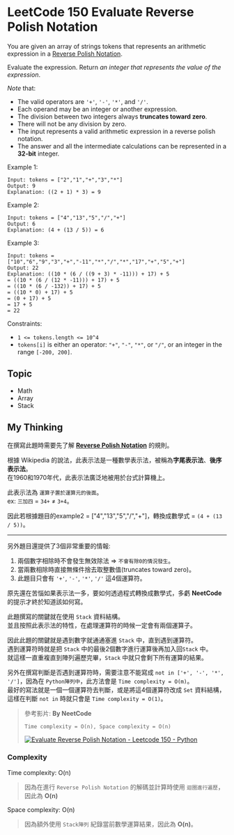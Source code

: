 # LeetCode 150 Evaluate Reverse Polish Notation
You are given an array of strings tokens that represents an arithmetic expression in a [Reverse Polish Notation](https://en.wikipedia.org/wiki/Reverse_Polish_notation).

Evaluate the expression. Return *an integer that represents the value of the expression*.

*Note* that:

- The valid operators are `'+'`, `'-'`, `'*'`, and `'/'`.
- Each operand may be an integer or another expression.
- The division between two integers always **truncates toward zero**.
- There will not be any division by zero.
- The input represents a valid arithmetic expression in a reverse polish notation.
- The answer and all the intermediate calculations can be represented in a **32-bit** integer.

Example 1:
```
Input: tokens = ["2","1","+","3","*"]
Output: 9
Explanation: ((2 + 1) * 3) = 9
```

Example 2:
```
Input: tokens = ["4","13","5","/","+"]
Output: 6
Explanation: (4 + (13 / 5)) = 6
```

Example 3:
```
Input: tokens = ["10","6","9","3","+","-11","*","/","*","17","+","5","+"]
Output: 22
Explanation: ((10 * (6 / ((9 + 3) * -11))) + 17) + 5
= ((10 * (6 / (12 * -11))) + 17) + 5
= ((10 * (6 / -132)) + 17) + 5
= ((10 * 0) + 17) + 5
= (0 + 17) + 5
= 17 + 5
= 22
```

Constraints:

- `1 <= tokens.length <= 10^4`
- `tokens[i]` is either an operator: `"+"`, `"-"`, `"*"`, or `"/"`, or an integer in the range `[-200, 200]`.

## Topic
- Math
- Array
- Stack

## My Thinking
在撰寫此題時需要先了解 [**Reverse Polish Notation**](https://en.wikipedia.org/wiki/Reverse_Polish_notation) 的規則。

根據 Wikipedia 的說法，此表示法是一種數學表示法，被稱為**字尾表示法**、**後序表示法**。<br>在1960和1970年代，此表示法廣泛地被用於台式計算機上。

此表示法為 `運算子置於運算元的後面`。<br>
ex: `三加四` = `34+` ≠ `3+4`。

因此若根據題目的example2 = ["4","13","5","/","+"]，轉換成數學式 = `(4 + (13 / 5))`。

---

另外題目還提供了3個非常重要的情報:
1. 兩個數字相除時不會發生無效除法 => `不會有除0的情況發生`。
2. 當兩數相除時直接無條件捨去取整數值(truncates toward zero)。
3. 此題目只會有 `'+'`, `'-'`, `'*'`, `'/'` 這4個運算符。

原先還在苦惱如果表示法一多，要如何透過程式轉換成數學式，多虧 **NeetCode** 的提示才終於知道該如何寫。

此題撰寫的關鍵就在使用 `Stack` 資料結構。<br>並且按照此表示法的特性，在處理運算符的時候一定會有兩個運算子。

因此此題的關鍵就是遇到數字就通通塞進 `Stack` 中，直到遇到運算符。<br>遇到運算符時就是把 `Stack` 中的最後2個數字進行運算後再加入回`Stack` 中。<br>就這樣一直重複直到陣列遍歷完畢，`Stack` 中就只會剩下所有運算的結果。

另外在撰寫判斷是否遇到運算符時，需要注意不能寫成 `not in ['+', '-', '*', '/']`，因為在 `Python陣列中`，此方法會是 `Time complexity = O(m)`。<br>最好的寫法就是一個一個運算符去判斷，或是將這4個運算符改成 `Set` 資料結構，這樣在判斷 `not in` 時就只會是 `Time complexity = O(1)`。

> 參考影片: **By NeetCode**
>
> `Time complexity = O(n), Space complexity = O(n)`
> 
> [![Evaluate Reverse Polish Notation - Leetcode 150 - Python](https://img.youtube.com/vi/iu0082c4HDE/hqdefault.jpg)](https://www.youtube.com/watch?v=iu0082c4HDE)


### Complexity
Time complexity: O(n)
> 因為在進行 `Reverse Polish Notation` 的解碼並計算時使用 `迴圈進行遍歷`，因此為 **O(n)**

Space complexity: O(n)
> 因為額外使用 `Stack陣列` 紀錄當前數學運算結果，因此為 **O(n)**。